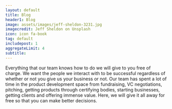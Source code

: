 ```yaml
---
layout: default
title: Blog
header1: Blog
image: assets/images/jeff-sheldon-3231.jpg
imagecredit: Jeff Sheldon on Unsplash
icon: icon fa-book
tag: default
includepost: 1
aggregateLimit: 4
subtitle: 
---
```

Everything that our team knows how to do we will give to you free of charge. We want the people we interact with to be successful regardless of whether or not you give us your business or not. Our team has spent a lot of time in the product development space from fundraising, VC negotiations, pitching, getting products through certifying bodies, starting businesses, getting clients and offering immense value. Here, we will give it all away for free so that you can make better decisions.